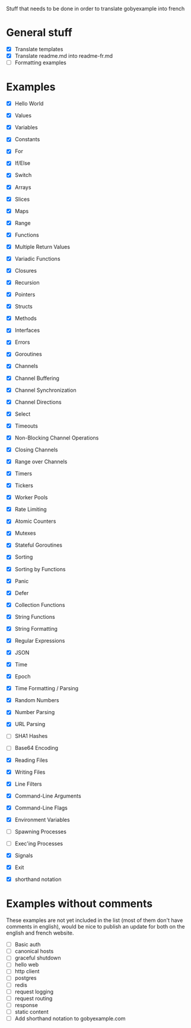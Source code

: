 Stuff that needs to be done in order to translate gobyexample into french

# General stuff

 - [x] Translate templates
 - [x] Translate readme.md into readme-fr.md
 - [ ] Formatting examples

# Examples

 - [x] Hello World
 - [x] Values
 - [x] Variables
 - [x] Constants
 - [x] For
 - [x] If/Else
 - [x] Switch
 - [x] Arrays
 - [x] Slices
 - [x] Maps
 - [x] Range
 - [x] Functions
 - [x] Multiple Return Values
 - [x] Variadic Functions
 - [x] Closures
 - [x] Recursion
 - [x] Pointers
 - [x] Structs
 - [x] Methods
 - [x] Interfaces
 - [x] Errors
 - [x] Goroutines
 - [x] Channels
 - [x] Channel Buffering
 - [x] Channel Synchronization
 - [x] Channel Directions
 - [x] Select
 - [x] Timeouts
 - [x] Non-Blocking Channel Operations
 - [x] Closing Channels
 - [x] Range over Channels
 - [x] Timers
 - [x] Tickers
 - [x] Worker Pools
 - [x] Rate Limiting
 - [x] Atomic Counters
 - [x] Mutexes
 - [x] Stateful Goroutines
 - [x] Sorting
 - [x] Sorting by Functions
 - [x] Panic
 - [x] Defer
 - [x] Collection Functions
 - [x] String Functions
 - [x] String Formatting
 - [x] Regular Expressions
 - [x] JSON
 - [x] Time
 - [x] Epoch
 - [x] Time Formatting / Parsing
 - [x] Random Numbers
 - [x] Number Parsing
 - [x] URL Parsing
 - [ ] SHA1 Hashes
 - [ ] Base64 Encoding
 - [x] Reading Files
 - [x] Writing Files
 - [x] Line Filters
 - [x] Command-Line Arguments
 - [x] Command-Line Flags
 - [x] Environment Variables
 - [ ] Spawning Processes
 - [ ] Exec'ing Processes
 - [x] Signals
 - [x] Exit
 - [x] shorthand notation


# Examples without comments

These examples are not yet included in the list (most of them don't have comments in english), would be nice to publish an update for both on the english and french website.

 - [ ] Basic auth
 - [ ] canonical hosts
 - [ ] graceful shutdown
 - [ ] hello web
 - [ ] http client
 - [ ] postgres
 - [ ] redis
 - [ ] request logging
 - [ ] request routing
 - [ ] response
 - [ ] static content
 - [ ] Add shorthand notation to gobyexample.com